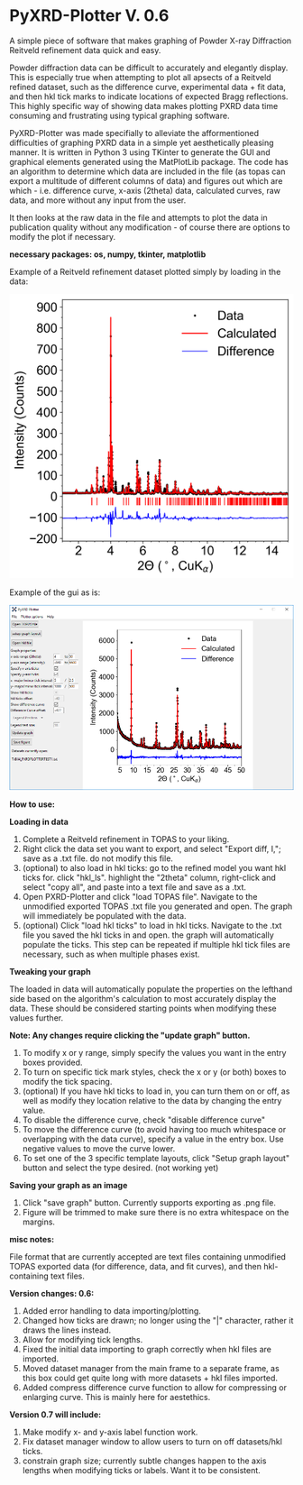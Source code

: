 # PyXRD-Plotter V. 0.6
A simple piece of software that makes graphing of Powder X-ray Diffraction Reitveld refinement data quick and easy.

Powder diffraction data can be difficult to accurately and elegantly display. This is especially true when attempting to plot all apsects of a Reitveld refined dataset, such as the difference curve, experimental data + fit data, and then hkl tick marks to indicate locations of expected Bragg reflections. This highly specific way of showing data makes plotting PXRD data time consuming and frustrating using typical graphing software.

PyXRD-Plotter was made specifially to alleviate the afformentioned difficulties of graphing PXRD data in a simple yet aesthetically pleasing manner. It is written in Python 3 using TKinter to generate the GUI and graphical elements generated using the MatPlotLib package. The code has an algorithm to determine which data are included in the file (as topas can export a multitude of different columns of data) and figures out which are which - i.e. difference curve, x-axis (2theta) data, calculated curves, raw data, and more without any input from the user.

It then looks at the raw data in the file and attempts to plot the data in publication quality without any modification - of course there are options to modify the plot if necessary.

<b>necessary packages: os, numpy, tkinter, matplotlib</b>


Example of a Reitveld refinement dataset plotted simply by loading in the data:

![PXRD-Plotter_example](test_exportPyxrd.png)

Example of the gui as is:

![PyXRD-Plotter gui](PyXRDPlotterV0dot5gui.PNG)


<b>How to use:</b>

<b>Loading in data</b>
1. Complete a Reitveld refinement in TOPAS to your liking. 
2. Right click the data set you want to export, and select "Export diff, I,"; save as a .txt file. do not modify this file.
3. (optional) to also load in hkl ticks: go to the refined model you want hkl ticks for. click "hkl_ls". highlight the "2theta" column, right-click and select "copy all", and paste into a text file and save as a .txt.
4. Open PXRD-Plotter and click "load TOPAS file". Navigate to the unmodified exported TOPAS .txt file you generated and open. The graph will immediately be populated with the data.
5. (optional) Click "load hkl ticks" to load in hkl ticks. Navigate to the .txt file you saved the hkl ticks in and open. the graph will automatically populate the ticks. This step can be repeated if multiple hkl tick files are necessary, such as when multiple phases exist.

<b>Tweaking your graph</b>

The loaded in data will automatically populate the properties on the lefthand side based on the algorithm's calculation to most accurately display the data. These should be considered starting points when modifying these values further.

<b>Note: Any changes require clicking the "update graph" button.</b>

1. To modify x or y range, simply specify the values you want in the entry boxes provided. 
2. To turn on specific tick mark styles, check the x or y (or both) boxes to modify the tick spacing.
3. (optional) If you have hkl ticks to load in, you can turn them on or off, as well as modify they location relative to the data by changing the entry value.
2. To disable the difference curve, check "disable difference curve"
3. To move the difference curve (to avoid having too much whitespace or overlapping with the data curve), specify a value in the entry box. Use negative values to move the curve lower.
4. To set one of the 3 specific template layouts, click "Setup graph layout" button and select the type desired. (not working yet)

<b>Saving your graph as an image</b>
1. Click "save graph" button. Currently supports exporting as .png file.
2. Figure will be trimmed to make sure there is no extra whitespace on the margins.

<b>misc notes:</b>

File format that are currently accepted are text files containing unmodified TOPAS exported data (for difference, data, and fit curves), and then hkl-containing text files.

<b>Version changes: 0.6:</b>

1. Added error handling to data importing/plotting.
2. Changed how ticks are drawn; no longer using the "|" character, rather it draws the lines instead.
3. Allow for modifying tick lengths.
4. Fixed the initial data importing to graph correctly when hkl files are imported.
5. Moved dataset manager from the main frame to a separate frame, as this box could get quite long with more datasets + hkl files imported.
6. Added compress difference curve function to allow for compressing or enlarging curve. This is mainly here for aestethics.

<b>Version 0.7 will include:</b>

1. Make modify x- and y-axis label function work.
2. Fix dataset manager window to allow users to turn on off datasets/hkl ticks.
3. constrain graph size; currently subtle changes happen to the axis lengths when modifying ticks or labels. Want it to be consistent.
